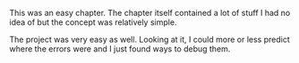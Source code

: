 This was an easy chapter. The chapter itself contained a lot of stuff I had no idea of but the concept was relatively simple. 

The project was very easy as well. Looking at it, I could more or less predict where the errors were and I just found ways to debug them. 
